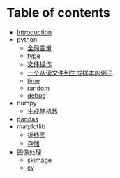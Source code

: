 # Table of contents

* [Introduction](README.md)
* python
    * [全局变量](python/global.md)
    * [type](python/type.md)
    * [文件操作](python/file.md)
    * [一个从读文件到生成样本的例子](python/fileexample.md)
    * [time](python/time.md)
    * [random](python/random.md)
    * [debug](python/sys.md)
* numpy
    * [生成随机数](numpy/random.md)
* [pandas](pandas/pandas.md)
* matplotlib
    * [折线图](matplotlib/plot.md)
    * [存储](matplotlib/store.md)
* 图像处理
    * [skimage](skimage/skimage.md)
    * [cv](skimage/cv.md)